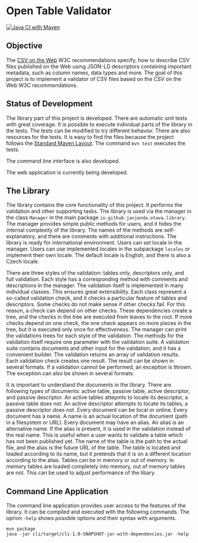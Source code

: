 # Open Table Validator

[![Java CI with Maven](https://github.com/JanJanda/otava/actions/workflows/maven.yml/badge.svg)](https://github.com/JanJanda/otava/actions/workflows/maven.yml)

## Objective

The [CSV on the Web](https://www.w3.org/TR/2016/NOTE-tabular-data-primer-20160225/) W3C recommendations specify, how to describe CSV files published on the Web using JSON-LD descriptors containing important metadata, such as column names, data types and more. The goal of this project is to implement a validator of CSV files based on the CSV on the Web W3C recommendations.

## Status of Development

The library part of this project is developed. There are automatic unit tests with great coverage. It is possible to execute individual parts of the library in the tests. The tests can be modified to try different behavior. There are also resources for the tests. It is easy to find the files because the project follows the [Standard Maven Layout](https://maven.apache.org/guides/introduction/introduction-to-the-standard-directory-layout.html). The command `mvn test` executes the tests.

The command line interface is also developed.

The web application is currently being developed.

## The Library

The library contains the core functionality of this project. It performs the validation and other supporting tasks. The library is used via the manager in the class `Manager` in the main package `io.github.janjanda.otava.library`. The manager provides simple public methods for users, and it hides the internal complexity of the library. The names of the methods are self-explanatory, and there are comments with additional instructions. The library is ready for international environment. Users can set locale in the manager. Users can use implemented locales in the subpackage `locales` or implement their own locale. The default locale is English, and there is also a Czech locale.

There are three styles of the validation: tables only, descriptors only, and full validation. Each style has a corresponding method with comments and descriptions in the manager. The validation itself is implemented in many individual classes. This ensures great extensibility. Each class represent a so-called validation check, and it checks a particular feature of tables and descriptors. Some checks do not make sense if other checks fail. For this reason, a check can depend on other checks. These dependencies create a tree, and the checks in the tree are executed from leaves to the root. If more checks depend on one check, the one check appears on more places in the tree, but it is executed only once for effectiveness. The manager can print the validations trees for each style of the validation. The methods for the validation itself require one parameter with the validation suite. A validation suite contains documents and other input for the validation, and it has a convenient builder. The validation returns an array of validation results. Each validation check creates one result. The result can be shown in several formats. If a validation cannot be performed, an exception is thrown. The exception can also be shown in several formats.

It is important to understand the documents in the library. There are following types of documents: active table, passive table, active descriptor, and passive descriptor. An active tables attepmts to locate its descriptor, a passive table does not. An active descriptor attempts to locate its tables, a passive descriptor does not. Every document can be local or online. Every document has a name. A name is an actual location of the document (path in a filesystem or URL). Every document may have an alias. An alias is an alternative name. If the alias is present, it is used in the validation instead of the real name. This is useful when a user wants to validate a table which has not been published yet. The name of the table is the path to the actual file, and the alias is the future URL of the table. The table is located and loaded according to its name, but it pretends that it is on a different location according to the alias. Tables can be in memory or out of memory. In memory tables are loaded completely into memory, out of memory tables are not. This can be used to adjust performance of the libary.

## Command Line Application

The command line application provides user access to the features of the library. It can be compiled and executed with the following commands. The oprion `-help` shows possible options and their syntax with arguments.

```
mvn package
java -jar cli/target/cli-1.0-SNAPSHOT-jar-with-dependencies.jar -help
```


